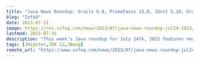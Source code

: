 ```yaml
---
title: "Java News Roundup: Grails 6.0, PrimeFaces 13.0, JUnit 5.10, GraalVM, TornadoVM, New JEP Drafts"
blog: "InfoQ"
date: 2023-07-31
image: https://res.infoq.com/news/2023/07/java-news-roundup-jul24-2023/en/headerimage/java-istock-image-01-1690816680638.jpg
lastmod: 2023-07-31
description: "This week's Java roundup for July 24th, 2023 features news from OpenJDK, JDK 22, JDK 21, GraalVM Community Components 23.0.1, Spring Cloud 2022.0.4, Spring Security and Spring Shell point..."
tags: [JHipster,JDK 22,JBang]
remote_url: "https://www.infoq.com/news/2023/07/java-news-roundup-jul24-2023/?utm_campaign=infoq_content&utm_source=infoq&utm_medium=feed&utm_term=Java"
---
```

